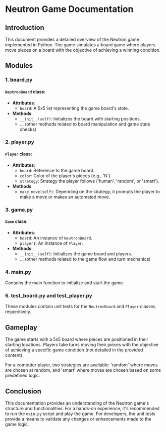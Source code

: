 # Neutron Game Documentation

## Introduction

This document provides a detailed overview of the Neutron game implemented in Python. The game simulates a board game where players move pieces on a board with the objective of achieving a winning condition.

## Modules

### 1. board.py

#### `NeutronBoard` class:
- **Attributes**:
  - `board`: A 5x5 list representing the game board's state.
- **Methods**:
  - `__init__(self)`: Initializes the board with starting positions.
  - ... (other methods related to board manipulation and game state checks)

### 2. player.py

#### `Player` class:
- **Attributes**:
  - `board`: Reference to the game board.
  - `color`: Color of the player's pieces (e.g., 'N').
  - `strategy`: Strategy the player follows ('human', 'random', or 'smart').
- **Methods**:
  - `make_move(self)`: Depending on the strategy, it prompts the player to make a move or makes an automated move.

### 3. game.py

#### `Game` class:
- **Attributes**:
  - `board`: An instance of `NeutronBoard`.
  - `player1`: An instance of `Player`.
- **Methods**:
  - `__init__(self)`: Initializes the game board and players.
  - ... (other methods related to the game flow and turn mechanics)

### 4. main.py

Contains the main function to initialize and start the game.

### 5. test_board.py and test_player.py

These modules contain unit tests for the `NeutronBoard` and `Player` classes, respectively.

## Gameplay

The game starts with a 5x5 board where pieces are positioned in their starting locations. Players take turns moving their pieces with the objective of achieving a specific game condition (not detailed in the provided content).

For a computer player, two strategies are available: 'random' where moves are chosen at random, and 'smart' where moves are chosen based on some predefined logic.

## Conclusion

This documentation provides an understanding of the Neutron game's structure and functionalities. For a hands-on experience, it's recommended to run the `main.py` script and play the game. For developers, the unit tests provide a means to validate any changes or enhancements made to the game logic.
